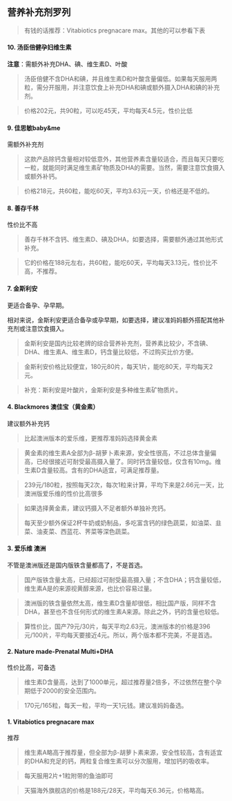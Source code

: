 ## 营养补充剂罗列

> 有钱的话推荐：Vitabiotics pregnacare max。其他的可以参看下表





#### 10.  汤臣倍健孕妇维生素

**注意**：需额外补充DHA、碘、维生素D、叶酸

> 汤臣倍健不含DHA和碘，并且维生素D和叶酸含量偏低。如果每天服用两粒，需分开服用，并注意饮食上补充DHA和碘或额外摄入DHA和碘的补充剂。

> 价格202元，共90粒，可以吃45天，平均每天4.5元，性价比低

#### 9. 佳思敏baby&me

需额外补充剂

> 这款产品除钙含量相对较低意外，其他营养素含量较适合，而且每天只要吃一粒，就能同时满足维生素矿物质及DHA的需要。当然，需要注意饮食摄入或额外补钙。

> 价格218元，共60粒，能吃60天，平均3.63元一天，价格还是不低的。

#### 8. 善存千林

性价比不高

> 善存千林不含钙、维生素D、碘及DHA，如要选择，需要额外通过其他形式补充。

> 它的价格在188元左右，共60粒，能吃60天，平均每天3.13元，性价比不高，不推荐。

#### 7. 金斯利安

更适合备孕、孕早期。

相对来说，金斯利安更适合备孕或孕早期，如要选择，建议准妈妈额外搭配其他补充剂或注意饮食摄入。

> 金斯利安是国内比较老牌的综合营养补充剂，营养素比较少，不含碘、DHA、维生素A、维生素D，钙含量比较低，不过购买比价方便。

> 金斯利安价格比较便宜，180元80片，每天1片，能吃80天，平均每天2元。

> 补充：斯利安是叶酸片，金斯利安是多种维生素矿物质片。

#### 4. Blackmores 澳佳宝（黄金素）

建议额外补充钙

> 比起澳洲版本的爱乐维，更推荐准妈妈选择黄金素

> 黄金素的维生素A全部为β-胡萝卜素来源，安全性很高，不过总体含量偏高，已经很接近可耐受最高摄入量了。同时钙含量较低，仅含有10mg。维生素D含量较高。含有的DHA适宜，可满足推荐量。

> 239元/180粒，按照每天2次，每次1粒来计算，平均下来是2.66元一天，比澳洲版爱乐维的性价比高很多

> 如果选择黄金素，建议钙摄入不足者额外单独补充钙。
>
> 每天至少额外保证2杯牛奶或奶制品，多吃富含钙的绿色蔬菜，如油菜、韭菜、油麦菜、西蓝花、荠菜等深色蔬菜。

#### 3.  爱乐维  澳洲

不管是澳洲版还是国内版铁含量都高了，不是首选。

> 国产版铁含量太高，已经超过可耐受最高摄入量；不含DHA；钙含量较低，维生素A是的来源视黄醇来源，也比价容易过量。

> 澳洲版的铁含量依然太高，维生素D含量却很低，相比国产版，同样不含DHA，甚至也不含任何形式的维生素A来源。除此之外，钙的含量也较低。

> 算性价比，国产79元/30片，每天平均2.63元，澳洲版本的价格是396元/100片，平均每天要接近4元。所以，两个版本都不完美，不是首选。

#### 2. Nature made-Prenatal Multi+DHA

性价比高，可备选

> 维生素D含量高，达到了1000单元，超过推荐量2倍多，不过依然在整个孕期低于2000的安全范围内。

> 170元/165粒，每天一粒，平均一天1元钱。建议准妈妈备选。

#### 1. Vitabiotics pregnacare max

推荐

> 维生素A略高于推荐量，但全部为β-胡萝卜素来源，安全性较高，含有适宜的DHA和充足的钙，两粒复合维生素可以分次服用，增加钙的吸收率。

> 每天服用2片+1粒附带的鱼油即可

> 天猫海外旗舰店的价格是188元/28天，平均每天6.36元，价格略高。



